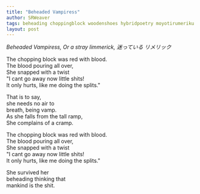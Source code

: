 ```yaml
---
title: "Beheaded Vampiress"
author: SRWeaver
tags: beheading choppingblock woodenshoes hybridpoetry moyotirumeriku
layout: post
---
```

<i>Beheaded Vampiress, Or a stray limmerick, 迷っている リメリック</i>

The chopping block was red with blood.<br />
The blood pouring all over,<br />
She snapped with a twist<br />
"I cant go away now little shits!<br />
It only hurts, like me doing the splits." 

That is to say,<br />
she needs no air to<br />
breath, being vamp.<br />
As she falls from the tall ramp,<br />
She complains of a cramp. 

The chopping block was red with blood.<br />
The blood pouring all over,<br />
She snapped with a twist<br />
"I cant go away now little shits!<br />
It only hurts, like me doing the splits." 

She survived her<br />
beheading thinking that<br />
mankind is the shit.
